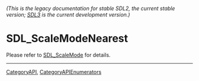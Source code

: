 ###### (This is the legacy documentation for stable SDL2, the current stable version; [SDL3](https://wiki.libsdl.org/SDL3/) is the current development version.)
# SDL_ScaleModeNearest

Please refer to [SDL_ScaleMode](SDL_ScaleMode) for details.

----
[CategoryAPI](CategoryAPI), [CategoryAPIEnumerators](CategoryAPIEnumerators)


